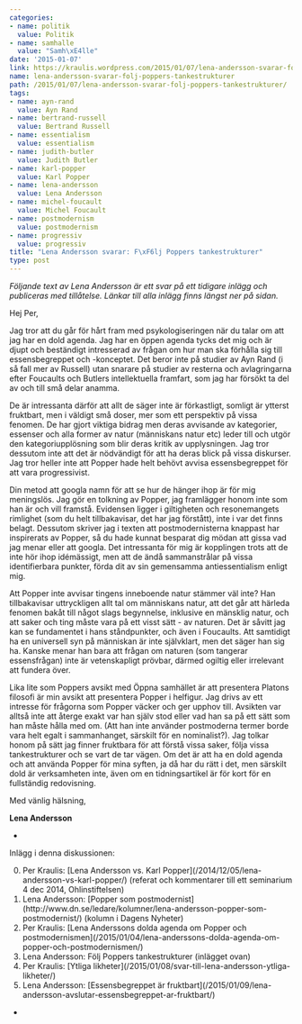 ```yaml
---
categories:
- name: politik
  value: Politik
- name: samhalle
  value: "Samh\xE4lle"
date: '2015-01-07'
link: https://kraulis.wordpress.com/2015/01/07/lena-andersson-svarar-folj-poppers-tankestrukturer/
name: lena-andersson-svarar-folj-poppers-tankestrukturer
path: /2015/01/07/lena-andersson-svarar-folj-poppers-tankestrukturer/
tags:
- name: ayn-rand
  value: Ayn Rand
- name: bertrand-russell
  value: Bertrand Russell
- name: essentialism
  value: essentialism
- name: judith-butler
  value: Judith Butler
- name: karl-popper
  value: Karl Popper
- name: lena-andersson
  value: Lena Andersson
- name: michel-foucault
  value: Michel Foucault
- name: postmodernism
  value: postmodernism
- name: progressiv
  value: progressiv
title: "Lena Andersson svarar: F\xF6lj Poppers tankestrukturer"
type: post
---
```

*Följande text av Lena Andersson är ett svar på ett tidigare inlägg och publiceras med tillåtelse. Länkar till alla inlägg finns längst ner på sidan.*

Hej Per,

Jag tror att du går för hårt fram med psykologiseringen när du talar om att jag har en dold agenda. Jag har en öppen agenda tycks det mig och är djupt och beständigt intresserad av frågan om hur man ska förhålla sig till essensbegreppet och -konceptet. Det beror inte på studier av Ayn Rand (i så fall mer av Russell) utan snarare på studier av resterna och avlagringarna efter Foucaults och Butlers intellektuella framfart, som jag har försökt ta del av och till små delar anamma.

De är intressanta därför att allt de säger inte är förkastligt, somligt är ytterst fruktbart, men i väldigt små doser, mer som ett perspektiv på vissa fenomen. De har gjort viktiga bidrag men deras avvisande av kategorier, essenser och alla former av natur (människans natur etc) leder till och utgör den kategoriupplösning som blir deras kritik av upplysningen. Jag tror dessutom inte att det är nödvändigt för att ha deras blick på vissa diskurser. Jag tror heller inte att Popper hade helt behövt avvisa essensbegreppet för att vara progressivist.



Din metod att googla namn för att se hur de hänger ihop är för mig meningslös. Jag gör en tolkning av Popper, jag framlägger honom inte som han är och vill framstå. Evidensen ligger i giltigheten och resonemangets rimlighet (som du helt tillbakavisar, det har jag förstått), inte i var det finns belagt. Dessutom skriver jag i texten att postmodernisterna knappast har inspirerats av Popper, så du hade kunnat besparat dig mödan att gissa vad jag menar eller att googla. Det intressanta för mig är kopplingen trots att de inte hör ihop idémässigt, men att de ändå sammanstrålar på vissa identifierbara punkter, förda dit av sin gemensamma antiessentialism enligt mig.

Att Popper inte avvisar tingens inneboende natur stämmer väl inte? Han tillbakavisar uttryckligen allt tal om människans natur, att det går att härleda fenomen bakåt till något slags begynnelse, inklusive en mänsklig natur, och att saker och ting måste vara på ett visst sätt - av naturen. Det är såvitt jag kan se fundamentet i hans ståndpunkter, och även i Foucaults. Att samtidigt ha en universell syn på människan är inte självklart, men det säger han sig ha. Kanske menar han bara att frågan om naturen (som tangerar essensfrågan) inte är vetenskapligt prövbar, därmed ogiltig eller irrelevant att fundera över.

Lika lite som Poppers avsikt med Öppna samhället är att presentera Platons filosofi är min avsikt att presentera Popper i helfigur. Jag drivs av ett intresse för frågorna som Popper väcker och ger upphov till. Avsikten var alltså inte att återge exakt var han själv stod eller vad han sa på ett sätt som han måste hålla med om. (Att han inte använder postmoderna termer borde vara helt egalt i sammanhanget, särskilt för en nominalist?). Jag tolkar honom på sätt jag finner fruktbara för att förstå vissa saker, följa vissa tankestrukturer och se vart de tar vägen. Om det är att ha en dold agenda och att använda Popper för mina syften, ja då har du rätt i det, men särskilt dold är verksamheten inte, även om en tidningsartikel är för kort för en fullständig redovisning.

Med vänlig hälsning,

**Lena Andersson**

*

Inlägg i denna diskussionen:

<ol start="0">

  <li>Per Kraulis: [Lena Andersson vs. Karl Popper](/2014/12/05/lena-andersson-vs-karl-popper/) (referat och kommentarer till ett seminarium 4 dec 2014, Ohlinstiftelsen)</li>

  <li>Lena Andersson: [Popper som postmodernist](http://www.dn.se/ledare/kolumner/lena-andersson-popper-som-postmodernist/) (kolumn i Dagens Nyheter)</li>

  <li>Per Kraulis: [Lena Anderssons dolda agenda om Popper och postmodernismen](/2015/01/04/lena-anderssons-dolda-agenda-om-popper-och-postmodernismen/)</li>

  <li>Lena Andersson: Följ Poppers tankestrukturer (inlägget ovan)</li>

  <li>Per Kraulis: [Ytliga likheter](/2015/01/08/svar-till-lena-andersson-ytliga-likheter/)</li>

  <li>Lena Andersson: [Essensbegreppet är fruktbart](/2015/01/09/lena-andersson-avslutar-essensbegreppet-ar-fruktbart/)</li>

</ol>

*

